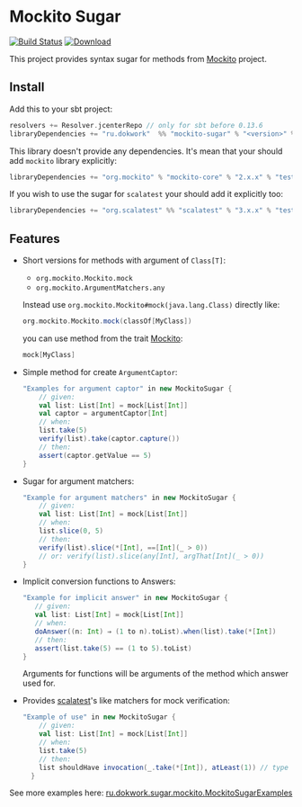 # Mockito Sugar 

[![Build Status](https://travis-ci.org/dokwork/mockito-sugar.svg?branch=master)](https://travis-ci.org/dokwork/mockito-sugar) [ ![Download](https://api.bintray.com/packages/dokwork/maven/mockito-sugar/images/download.svg) ](https://bintray.com/dokwork/maven/mockito-sugar/_latestVersion)
 
This project provides syntax sugar for methods from [Mockito](http://site.mockito.org) project.

## Install

Add this to your sbt project:
```scala
resolvers += Resolver.jcenterRepo // only for sbt before 0.13.6
libraryDependencies += "ru.dokwork"  %% "mockito-sugar" % "<version>" % "test"
```

This library doesn't provide any dependencies. It's mean that your should add
`mockito` library explicitly:
```scala 
libraryDependencies += "org.mockito" % "mockito-core" % "2.x.x" % "test"
```
If you wish to use the sugar for `scalatest` your should add it explicitly too:
```scala 
libraryDependencies += "org.scalatest" %% "scalatest" % "3.x.x" % "test"
```

## Features

* Short versions for methods with argument of `Class[T]`:
    * `org.mockito.Mockito.mock`
    * `org.mockito.ArgumentMatchers.any`

    Instead use `org.mockito.Mockito#mock(java.lang.Class)` directly like:
    ```scala 
    org.mockito.Mockito.mock(classOf[MyClass]) 
    ```
    you can use method from the trait [Mockito](/ru/dokwork/sugar/Mockito.scala):
    ```scala
    mock[MyClass]
    ```   
    
* Simple method for create `ArgumentCaptor`:
    ```scala
    "Examples for argument captor" in new MockitoSugar {
        // given:
        val list: List[Int] = mock[List[Int]]
        val captor = argumentCaptor[Int]
        // when:
        list.take(5)
        verify(list).take(captor.capture())
        // then:
        assert(captor.getValue == 5)
    }
    ```    

* Sugar for argument matchers:
    ```scala
    "Example for argument matchers" in new MockitoSugar {
        // given:
        val list: List[Int] = mock[List[Int]]
        // when:
        list.slice(0, 5)
        // then:
        verify(list).slice(*[Int], ==[Int](_ > 0))
        // or: verify(list).slice(any[Int], argThat[Int](_ > 0))
    }
    ```
    
* Implicit  conversion functions to Answers: 
     ```scala
    "Example for implicit answer" in new MockitoSugar {
        // given:
        val list: List[Int] = mock[List[Int]]
        // when:
        doAnswer((n: Int) ⇒ (1 to n).toList).when(list).take(*[Int])
        // then:
        assert(list.take(5) == (1 to 5).toList)
    }
    ```
    Arguments for functions will be arguments of the method which answer used for.
    
* Provides [scalatest](http://www.scalatest.org)'s like matchers for mock verification:
    ```scala
    "Example of use" in new MockitoSugar {
        // given:
        val list: List[Int] = mock[List[Int]]
        // when:
        list.take(5)
        // then:
        list shouldHave invocation(_.take(*[Int]), atLeast(1)) // type of this expression is org.scalatest.Assertion
      }
    ```
    
See more examples here: [ru.dokwork.sugar.mockito.MockitoSugarExamples](/src/test/scala/ru/dokwork/sugar/mockito/MockitoSugarExamples.scala)
    

    
